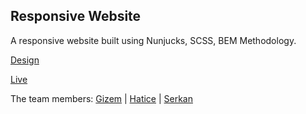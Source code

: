 ## Responsive Website

A responsive website built using Nunjucks, SCSS, BEM Methodology.


[Design](https://www.figma.com/file/WAsnK4kVAI2JU8C3JExLqS/Homework-(Copy)?node-id=0%3A1)


[Live](https://lasles-vpn-e.netlify.app/)


The team members:
[Gizem](https://github.com/gizemnkorkmaz) | [Hatice](https://github.com/Haticesurumlu) | [Serkan](https://github.com/serkanc7)
